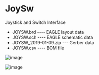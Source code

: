 # JoySw
Joystick and Switch Interface

- JOYSW.brd ---- EAGLE layout data
- JOYSW.sch ---- EAGLE schematic data
- JOYSW_2019-01-09.zip --- Gerber data
- JOYSW.csv ---- BOM file

![image](https://user-images.githubusercontent.com/64763/183349008-7b8836c7-9171-49bd-af14-79bd9e4f43f6.png)

![image](https://user-images.githubusercontent.com/64763/182789251-17e611b7-0214-454a-ab0f-3f1eb4453df0.png)
